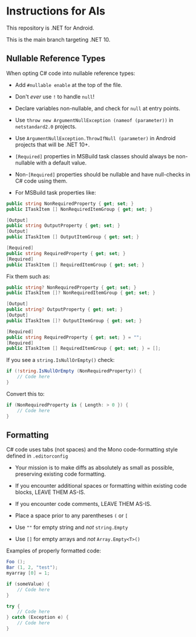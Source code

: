 # Instructions for AIs

This repository is .NET for Android.

This is the main branch targeting .NET 10.

## Nullable Reference Types

When opting C# code into nullable reference types:

* Add `#nullable enable` at the top of the file.

* Don't *ever* use `!` to handle `null`!

* Declare variables non-nullable, and check for `null` at entry points.

* Use `throw new ArgumentNullException (nameof (parameter))` in `netstandard2.0` projects.

* Use `ArgumentNullException.ThrowIfNull (parameter)` in Android projects that will be .NET 10+.

* `[Required]` properties in MSBuild task classes should always be non-nullable with a default value.

* Non-`[Required]` properties should be nullable and have null-checks in C# code using them.

* For MSBuild task properties like:

```csharp
public string NonRequiredProperty { get; set; }
public ITaskItem [] NonRequiredItemGroup { get; set; }

[Output]
public string OutputProperty { get; set; }
[Output]
public ITaskItem [] OutputItemGroup { get; set; }

[Required]
public string RequiredProperty { get; set; }
[Required]
public ITaskItem [] RequiredItemGroup { get; set; }
```

Fix them such as:

```csharp
public string? NonRequiredProperty { get; set; }
public ITaskItem []? NonRequiredItemGroup { get; set; }

[Output]
public string? OutputProperty { get; set; }
[Output]
public ITaskItem []? OutputItemGroup { get; set; }

[Required]
public string RequiredProperty { get; set; } = "";
[Required]
public ITaskItem [] RequiredItemGroup { get; set; } = [];
```

If you see a `string.IsNullOrEmpty()` check:

```csharp
if (!string.IsNullOrEmpty (NonRequiredProperty)) {
    // Code here
}
```

Convert this to:

```csharp
if (NonRequiredProperty is { Length: > 0 }) {
    // Code here
}
```

## Formatting

C# code uses tabs (not spaces) and the Mono code-formatting style defined in `.editorconfig`

* Your mission is to make diffs as absolutely as small as possible, preserving existing code formatting.

* If you encounter additional spaces or formatting within existing code blocks, LEAVE THEM AS-IS.

* If you encounter code comments, LEAVE THEM AS-IS.

* Place a space prior to any parentheses `(` or `[`

* Use `""` for empty string and *not* `string.Empty`

* Use `[]` for empty arrays and *not* `Array.Empty<T>()`

Examples of properly formatted code:

```csharp
Foo ();
Bar (1, 2, "test");
myarray [0] = 1;

if (someValue) {
    // Code here
}

try {
    // Code here
} catch (Exception e) {
    // Code here
}
```
